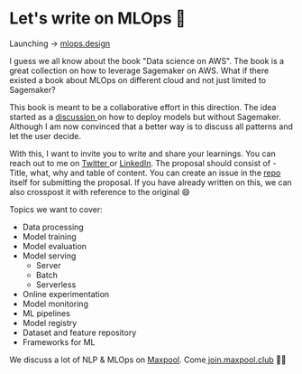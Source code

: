 # Let's write on MLOps 🤖

Launching -&gt; [mlops.design](http://mlops.design/)

I guess we all know about the book "Data science on AWS". The book is a great collection on how to leverage Sagemaker on AWS. What if there existed a book about MLOps on different cloud and not just limited to Sagemaker? 

This book is meant to be a collaborative effort in this direction. The idea started as a [discussion ](https://twitter.com/nlpguy_/status/1405065105482522624)on how to deploy models but without Sagemaker. Although I am now convinced that a better way is to discuss all patterns and let the user decide.

With this, I want to invite you to write and share your learnings. You can reach out to me on [Twitter ](https://twitter.com/nlpguy_)or [LinkedIn](https://www.linkedin.com/in/bhavsarpratik/). The proposal should consist of - Title, what, why and table of content. You can create an issue in the [repo ](https://github.com/maxpool/mlops/issues)itself for submitting the proposal. If you have already written on this, we can also crosspost it with reference to the original 😄

Topics we want to cover:

* Data processing
* Model training 
* Model evaluation
* Model serving 
  * Server
  * Batch
  * Serverless
* Online experimentation
* Model monitoring 
* ML pipelines 
* Model registry 
* Dataset and feature repository
* Frameworks for ML

We discuss a lot of NLP & MLOps on [Maxpool](http://maxpool.club/). Come[ join.maxpool.club](http://join.maxpool.club/) 👋🏼

